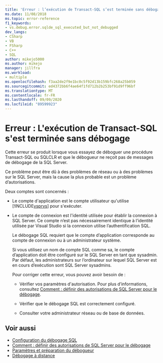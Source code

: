 ```yaml
---
title: 'Erreur : l’exécution de Transact-SQL s’est terminée sans débogage | Microsoft Docs'
ms.date: 11/08/2018
ms.topic: error-reference
f1_keywords:
- vs.debug.error.sqlde_sql_executed_but_not_debugged
dev_langs:
- CSharp
- VB
- FSharp
- C++
- SQL
author: mikejo5000
ms.author: mikejo
manager: jillfra
ms.workload:
- multiple
ms.openlocfilehash: f3aa2de2f9e1bc0c5f92d13b159bfc268a25b059
ms.sourcegitcommit: ed4372bb6f4ae64f1fd712b2b253bf91d9ff96bf
ms.translationtype: MT
ms.contentlocale: fr-FR
ms.lasthandoff: 09/09/2020
ms.locfileid: "89599923"
---
```

# <a name="error-transact-sql-execution-ended-without-debugging"></a>Erreur : L'exécution de Transact-SQL s'est terminée sans débogage

Cette erreur se produit lorsque vous essayez de déboguer une procédure Transact-SQL ou SQLCLR et que le débogueur ne reçoit pas de messages de débogage de la SQL Server.

Ce problème peut être dû à des problèmes de réseau ou à des problèmes sur le SQL Server, mais la cause la plus probable est un problème d’autorisations.

Deux comptes sont concernés :

- Le compte d'application est le compte utilisateur qu'utilise [!INCLUDE[vsprvs](../code-quality/includes/vsprvs_md.md)] pour s'exécuter.

- Le compte de connexion est l'identité utilisée pour établir la connexion à SQL Server. Ce compte n’est pas nécessairement identique à l’identité utilisée par Visual Studio si la connexion utilise l’authentification SQL.

  Le débogage SQL requiert que le compte d’application corresponde au compte de connexion ou à un administrateur système.

  Si vous utilisez un nom de compte SQL comme sa, le compte d’application doit être configuré sur le SQL Server en tant que sysadmin. Par défaut, les administrateurs sur l’ordinateur sur lequel SQL Server est en cours d’exécution sont SQL Server sysadmins.

  Pour corriger cette erreur, vous pouvez avoir besoin de :

  - Vérifier vos paramètres d'autorisation. Pour plus d’informations, consultez [Comment : définir des autorisations de SQL Server pour le débogage](/previous-versions/w1bhybwz(v=vs.100)).

  - Vérifier que le débogage SQL est correctement configuré.

  - Consulter votre administrateur réseau ou de base de données.

## <a name="see-also"></a>Voir aussi

- [Configuration du débogage SQL](/previous-versions/visualstudio/visual-studio-2010/s4sszxst(v=vs.100))
- [Comment : définir des autorisations de SQL Server pour le débogage](/previous-versions/w1bhybwz(v=vs.100))
- [Paramètres et préparation du débogueur](../debugger/debugger-settings-and-preparation.md)
- [Débogage à distance](../debugger/remote-debugging.md)